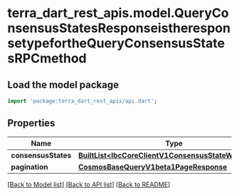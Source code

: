 # terra_dart_rest_apis.model.QueryConsensusStatesResponseistheresponsetypefortheQueryConsensusStatesRPCmethod

## Load the model package
```dart
import 'package:terra_dart_rest_apis/api.dart';
```

## Properties
Name | Type | Description | Notes
------------ | ------------- | ------------- | -------------
**consensusStates** | [**BuiltList&lt;IbcCoreClientV1ConsensusStateWithHeight&gt;**](IbcCoreClientV1ConsensusStateWithHeight.md) |  | [optional] 
**pagination** | [**CosmosBaseQueryV1beta1PageResponse**](CosmosBaseQueryV1beta1PageResponse.md) |  | [optional] 

[[Back to Model list]](../README.md#documentation-for-models) [[Back to API list]](../README.md#documentation-for-api-endpoints) [[Back to README]](../README.md)


